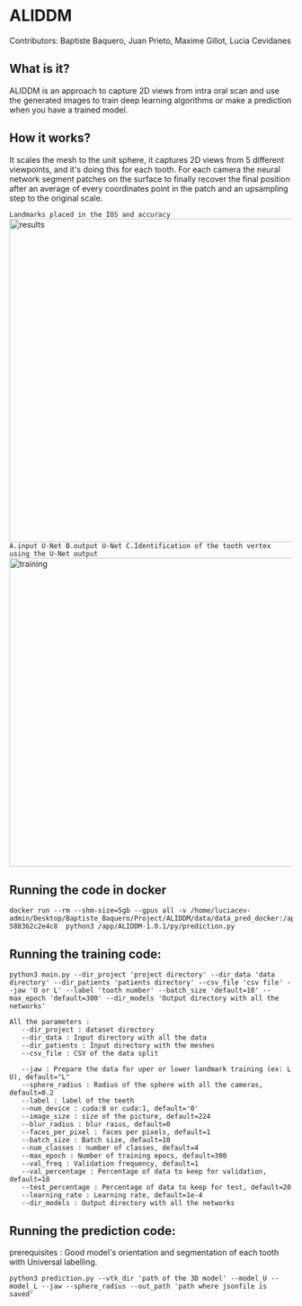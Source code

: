 # ALIDDM
 
Contributors: Baptiste Baquero, Juan Prieto, Maxime Gillot, Lucia Cevidanes

## What is it?
ALIDDM is an approach to capture 2D views from intra oral scan and use the generated images to train deep learning algorithms or make a prediction when you have a trained model. 

## How it works?
It scales the mesh to the unit sphere, it captures 2D views from 5 different viewpoints, and it's doing this for each tooth. For each camera the neural  network segment patches on the surface to finally recover the final position after an average of every coordinates point in the patch and an upsampling step to the original scale.

``` Landmarks placed in the IOS and accuracy ```
<img width="575" alt="results" src="https://user-images.githubusercontent.com/83285614/160682839-c33312b1-0e55-48e5-8b9b-844932e4d48e.png" title="results and accuracy">
``` A.input U-Net B.output U-Net C.Identification of the tooth vertex using the U-Net output ```
<img width="549" alt="training" src="https://user-images.githubusercontent.com/83285614/160683370-b31110b1-ecc6-4f1d-9e35-e79c80a1daca.png" title= "Patches' prediction" >

## Running the code in docker 
```
docker run --rm --shm-size=5gb --gpus all -v /home/luciacev-admin/Desktop/Baptiste_Baquero/Project/ALIDDM/data/data_pred_docker:/app/data/scans 588362c2e4c8  python3 /app/ALIDDM-1.0.1/py/prediction.py
```

## Running the training code:

```
python3 main.py --dir_project 'project directory' --dir_data 'data directory' --dir_patients 'patients directory' --csv_file 'csv file' --jaw 'U or L' --label 'tooth number' --batch_size 'default=10' --max_epoch 'default=300' --dir_models 'Output directory with all the networks'
```
```
All the parameters :
   --dir_project : dataset directory
   --dir_data : Input directory with all the data
   --dir_patients : Input directory with the meshes
   --csv_file : CSV of the data split
   
   --jaw : Prepare the data for uper or lower landmark training (ex: L U), default="L"
   --sphere_radius : Radius of the sphere with all the cameras, default=0.2
   --label : label of the teeth
   --num_device : cuda:0 or cuda:1, default='0'
   --image_size : size of the picture, default=224
   --blur_radius : blur raius, default=0
   --faces_per_pixel : faces per pixels, default=1
   --batch_size : Batch size, default=10
   --num_classes : number of classes, default=4
   --max_epoch : Number of training epocs, default=300
   --val_freq : Validation frequency, default=1
   --val_percentage : Percentage of data to keep for validation, default=10
   --test_percentage : Percentage of data to keep for test, default=20
   --learning_rate : Learning rate, default=1e-4
   --dir_models : Output directory with all the networks
```

## Running the prediction code:
prerequisites : Good model's orientation and segmentation of each tooth with Universal labelling. 
```
python3 prediction.py --vtk_dir 'path of the 3D model' --model_U --model_L --jaw --sphere_radius --out_path 'path where jsonfile is saved'
```



